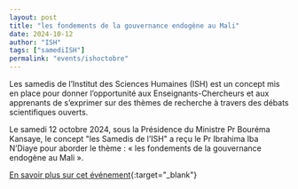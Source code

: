 ```yaml
---
layout: post
title: "les fondements de la gouvernance endogène au Mali"
date: 2024-10-12
author: "ISH"
tags: ["samediISH"]
permalink: "events/ishoctobre"
---
```


Les samedis de l’Institut des Sciences Humaines (ISH) est un concept mis en place pour donner l’opportunité aux Enseignants-Chercheurs et aux apprenants de s’exprimer sur des thèmes de recherche à travers des débats scientifiques ouverts.

Le samedi 12 octobre 2024, sous la Présidence du Ministre Pr Bouréma Kansaye, le concept "les Samedis de l’ISH" a reçu le Pr Ibrahima Iba N’Diaye pour aborder le thème : « les fondements de la gouvernance endogène au Mali ».

[En savoir plus sur cet événement](https://senekunafoni.net/les-samedis-de-lish-un-concept-apprecie-par-le-ministre-bourema-kanssaye/){:target="_blank"}